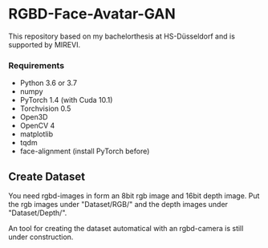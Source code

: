 # RGBD-Face-Avatar-GAN

This repository based on my bachelorthesis at HS-Düsseldorf and is supported by MIREVI. 

### Requirements

- Python 3.6 or 3.7 
- numpy
- PyTorch 1.4 (with Cuda 10.1)
- Torchvision 0.5
- Open3D
- OpenCV 4
- matplotlib
- tqdm
- face-alignment (install PyTorch before)



## Create Dataset

You need rgbd-images in form an 8bit rgb image and 16bit depth image. 
Put the rgb images under "Dataset/RGB/" and the depth images under "Dataset/Depth/".

An tool for creating the dataset automatical with an rgbd-camera is still under construction.